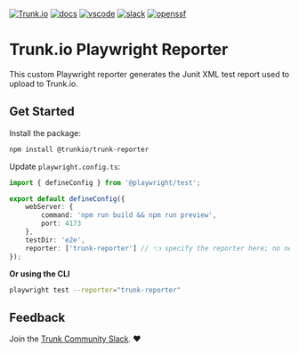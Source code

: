 <!-- markdownlint-disable first-line-heading -->

[![Trunk.io](https://github.com/user-attachments/assets/c98a90ee-439b-4a9c-bb9a-69dc0e7e2c7e)](https://trunk.io)
[![docs](https://img.shields.io/badge/-docs-darkgreen?logo=readthedocs&logoColor=ffffff)][docs]
[![vscode](https://img.shields.io/visual-studio-marketplace/i/trunk.io?color=0078d7&label=vscode&logo=visualstudiocode)][vscode]
[![slack](https://img.shields.io/badge/-slack-611f69?logo=slack)][slack]
[![openssf](https://api.securityscorecards.dev/projects/github.com/trunk-io/trunk-action/badge)](https://api.securityscorecards.dev/projects/github.com/trunk-io/trunk-action)

# Trunk.io Playwright Reporter

This custom Playwright reporter generates the Junit XML test report used to upload to Trunk.io.

## Get Started

Install the package: 

```bash
npm install @trunkio/trunk-reporter
```

Update `playwright.config.ts`:

```ts
import { defineConfig } from '@playwright/test';

export default defineConfig({
	webServer: {
		command: 'npm run build && npm run preview',
		port: 4173
	},
	testDir: 'e2e',
	reporter: ['trunk-reporter'] // 👈 specify the reporter here; no need to import
});
```

**Or using the CLI**
```bash
playwright test --reporter="trunk-reporter"
```

## Feedback

Join the [Trunk Community Slack][slack]. ❤️

[slack]: https://slack.trunk.io
[docs]: https://docs.trunk.io
[vscode]: https://marketplace.visualstudio.com/items?itemName=Trunk.io

